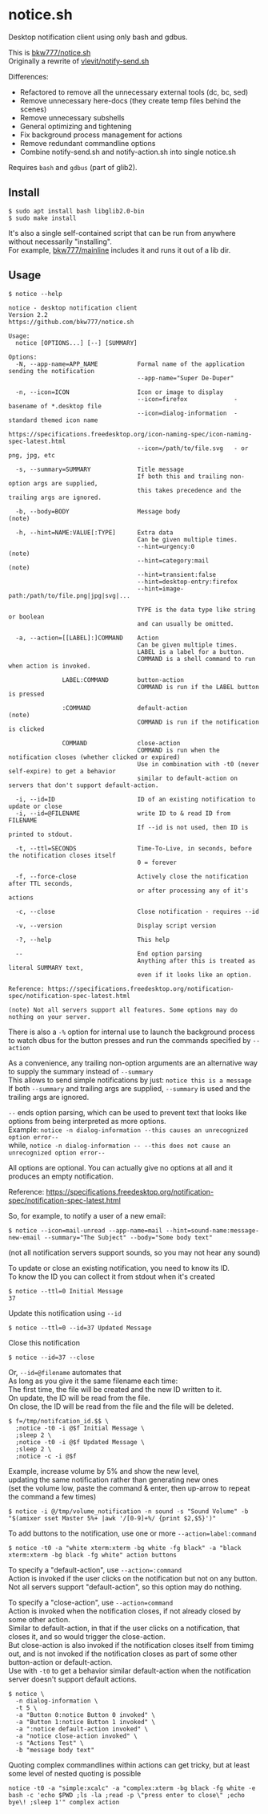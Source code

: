 # notice.sh

Desktop notification client using only bash and gdbus.

This is [bkw777/notice.sh](https://github.com/bkw777/notice.sh)  
Originally a rewrite of [vlevit/notify-send.sh](https://github.com/vlevit/notify-send.sh)

Differences:
* Refactored to remove all the unnecessary external tools (dc, bc, sed)
* Remove unnecessary here-docs (they create temp files behind the scenes)
* Remove unnecessary subshells
* General optimizing and tightening
* Fix background process management for actions
* Remove redundant commandline options
* Combine notify-send.sh and notify-action.sh into single notice.sh

Requires `bash` and `gdbus` (part of glib2).

## Install
```
$ sudo apt install bash libglib2.0-bin
$ sudo make install
```
It's also a single self-contained script that can be run from anywhere without necessarily "installing".  
For example, [bkw777/mainline](https://github.com/bkw777/mainline) includes it and runs it out of a lib dir.

## Usage
```
$ notice --help

notice - desktop notification client
Version 2.2
https://github.com/bkw777/notice.sh

Usage:
  notice [OPTIONS...] [--] [SUMMARY]

Options:
  -N, --app-name=APP_NAME           Formal name of the application sending the notification
                                    --app-name="Super De-Duper"

  -n, --icon=ICON                   Icon or image to display
                                    --icon=firefox             - basename of *.desktop file
                                    --icon=dialog-information  - standard themed icon name
                                      https://specifications.freedesktop.org/icon-naming-spec/icon-naming-spec-latest.html
                                    --icon=/path/to/file.svg   - or png, jpg, etc

  -s, --summary=SUMMARY             Title message
                                    If both this and trailing non-option args are supplied,
                                    this takes precedence and the trailing args are ignored.

  -b, --body=BODY                   Message body                        (note)

  -h, --hint=NAME:VALUE[:TYPE]      Extra data
                                    Can be given multiple times.
                                    --hint=urgency:0                    (note)
                                    --hint=category:mail                (note)
                                    --hint=transient:false
                                    --hint=desktop-entry:firefox
                                    --hint=image-path:/path/to/file.png|jpg|svg|...

                                    TYPE is the data type like string or boolean
                                    and can usually be omitted.

  -a, --action=[[LABEL]:]COMMAND    Action
                                    Can be given multiple times.
                                    LABEL is a label for a button.
                                    COMMAND is a shell command to run when action is invoked.

               LABEL:COMMAND        button-action
                                    COMMAND is run if the LABEL button is pressed

               :COMMAND             default-action                      (note)
                                    COMMAND is run if the notification is clicked

               COMMAND              close-action
                                    COMMAND is run when the notification closes (whether clicked or expired)
                                    Use in combination with -t0 (never self-expire) to get a behavior
                                    similar to default-action on servers that don't support default-action.

  -i, --id=ID                       ID of an existing notification to update or close
  -i, --id=@FILENAME                write ID to & read ID from FILENAME
                                    If --id is not used, then ID is printed to stdout.

  -t, --ttl=SECONDS                 Time-To-Live, in seconds, before the notification closes itself
                                    0 = forever

  -f, --force-close                 Actively close the notification after TTL seconds,
                                    or after processing any of it's actions

  -c, --close                       Close notification - requires --id

  -v, --version                     Display script version

  -?, --help                        This help

  --                                End option parsing
                                    Anything after this is treated as literal SUMMARY text,
                                    even if it looks like an option.

Reference: https://specifications.freedesktop.org/notification-spec/notification-spec-latest.html

(note) Not all servers support all features. Some options may do nothing on your server.
```

There is also a `-%` option for internal use to launch the background process to watch dbus for the button presses and run the commands specified by `--action`

As a convenience, any trailing non-option arguments are an alternative way to supply the summary instead of `--summary`  
This allows to send simple notifications by just: `notice this is a message`  
If both `--summary` and trailing args are supplied, `--summary` is used and the trailing args are ignored.

`--` ends option parsing, which can be used to prevent text that looks like options from being interpreted as more options.  
Example: `notice -n dialog-information --this causes an unrecognized option error--`  
while, `notice -n dialog-information -- --this does not cause an unrecognized option error--`  

All options are optional. You can actually give no options at all and it produces an empty notification.

Reference: https://specifications.freedesktop.org/notification-spec/notification-spec-latest.html

So, for example, to notify a user of a new email:
```
$ notice --icon=mail-unread --app-name=mail --hint=sound-name:message-new-email --summary="The Subject" --body="Some body text"
```
(not all notification servers support sounds, so you may not hear any sound)

To update or close an existing notification, you need to know its ID.  
To know the ID you can collect it from stdout when it's created
```
$ notice --ttl=0 Initial Message
37
```

Update this notification using `--id`
```
$ notice --ttl=0 --id=37 Updated Message
```

Close this notification
```
$ notice --id=37 --close
```

Or, `--id=@filename` automates that  
As long as you give it the same filename each time:  
The first time, the file will be created and the new ID written to it.  
On update, the ID will be read from the file.  
On close, the ID will be read from the file and the file will be deleted.
```
$ f=/tmp/notifcation_id.$$ \
  ;notice -t0 -i @$f Initial Message \
  ;sleep 2 \
  ;notice -t0 -i @$f Updated Message \
  ;sleep 2 \
  ;notice -c -i @$f
```

Example, increase volume by 5% and show the new level,  
updating the same notification rather than generating new ones  
(set the volume low, paste the command & enter, then up-arrow to repeat the command a few times)
```
$ notice -i @/tmp/volume_notification -n sound -s "Sound Volume" -b "$(amixer sset Master 5%+ |awk '/[0-9]+%/ {print $2,$5}')"
```

To add buttons to the notification, use one or more `--action=label:command`
```
$ notice -t0 -a "white xterm:xterm -bg white -fg black" -a "black xterm:xterm -bg black -fg white" action buttons
```

To specify a "default-action", use `--action=:command`  
Action is invoked if the user clicks on the notification but not on any button.  
Not all servers support "default-action", so this option may do nothing.

To specify a "close-action", use `--action=command`  
Action is invoked when the notification closes, if not already closed by some other action.  
Similar to default-action, in that if the user clicks on a notification, that closes it, and so would trigger the close-action.  
But close-action is also invoked if the notification closes itself from timimg out, and is not invoked if the notification closes as part of some other button-action or default-action.  
Use with `-t0` to get a behavior similar default-action when the notification server doesn't support default actions.
```
$ notice \
  -n dialog-information \
  -t 5 \
  -a "Button 0:notice Button 0 invoked" \
  -a "Button 1:notice Button 1 invoked" \
  -a ":notice default-action invoked" \
  -a "notice close-action invoked" \
  -s "Actions Test" \
  -b "message body text"
```

Quoting complex commandlines within actions can get tricky, but at least some level of nested quoting is possible
```
notice -t0 -a "simple:xcalc" -a "complex:xterm -bg black -fg white -e bash -c 'echo $PWD ;ls -la ;read -p \"press enter to close\" ;echo bye\! ;sleep 1'" complex action
```
